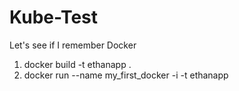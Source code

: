 #  Kube-Test

Let's see if I remember Docker

1. docker build -t ethanapp .
2. docker run --name my_first_docker -i -t ethanapp